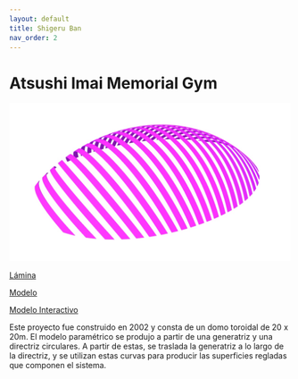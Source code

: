 ```yaml
---
layout: default
title: Shigeru Ban
nav_order: 2
---
```


# Atsushi Imai Memorial Gym

![Atsushi Imai](../img/shigeru1.jpg)

[Lámina](../laminas/L1%20Shigeru_LR.pdf)

[Modelo](../modelos/GC_M1_ATSUSHI%20IMAI.gh)

[Modelo Interactivo](https://www.shapediver.com/app/models/atsushi-imai)

Este proyecto fue construido en 2002 y consta de un domo toroidal de 20 x 20m. 
El modelo paramétrico se produjo a partir de una generatriz y una directriz circulares. 
A partir de estas, se traslada la generatriz a lo largo de la directriz, y se utilizan estas curvas para producir las superficies regladas que componen el sistema.  


